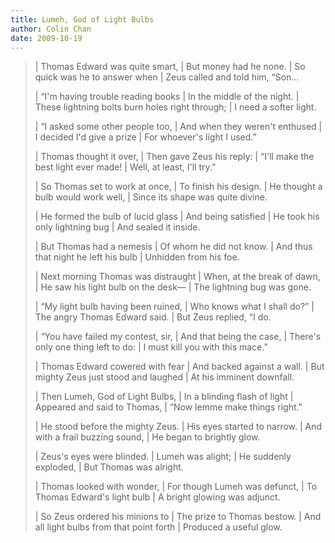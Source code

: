 ```yaml
---
title: Lumeh, God of Light Bulbs
author: Colin Chan
date: 2009-10-19
---
```


> | Thomas Edward was quite smart,
> | But money had he none.
> | So quick was he to answer when
> | Zeus called and told him, “Son…
>
> | “I'm having trouble reading books
> | In the middle of the night.
> | These lightning bolts burn holes right through;
> | I need a softer light.
>
> | “I asked some other people too,
> | And when they weren't enthused
> | I decided I'd give a prize
> | For whoever's light I used.”
>
> | Thomas thought it over,
> | Then gave Zeus his reply:
> | “I'll make the best light ever made!
> | Well, at least, I'll try.”
>
> | So Thomas set to work at once,
> | To finish his design.
> | He thought a bulb would work well,
> | Since its shape was quite divine.
>
> | He formed the bulb of lucid glass
> | And being satisfied
> | He took his only lightning bug
> | And sealed it inside.
>
> | But Thomas had a nemesis
> | Of whom he did not know.
> | And thus that night he left his bulb
> | Unhidden from his foe.
>
> | Next morning Thomas was distraught
> | When, at the break of dawn,
> | He saw his light bulb on the desk—
> | The lightning bug was gone.
>
> | “My light bulb having been ruined,
> | Who knows what I shall do?”
> | The angry Thomas Edward said.
> | But Zeus replied, “I do.
>
> | “You have failed my contest, sir,
> | And that being the case,
> | There's only one thing left to do:
> | I must kill you with this mace.”
>
> | Thomas Edward cowered with fear
> | And backed against a wall.
> | But mighty Zeus just stood and laughed
> | At his imminent downfall.
>
> | Then Lumeh, God of Light Bulbs,
> | In a blinding flash of light
> | Appeared and said to Thomas,
> | “Now lemme make things right.”
>
> | He stood before the mighty Zeus.
> | His eyes started to narrow.
> | And with a frail buzzing sound,
> | He began to brightly glow.
>
> | Zeus's eyes were blinded.
> | Lumeh was alight;
> | He suddenly exploded,
> | But Thomas was alright.
>
> | Thomas looked with wonder,
> | For though Lumeh was defunct,
> | To Thomas Edward's light bulb
> | A bright glowing was adjunct.
>
> | So Zeus ordered his minions to
> | The prize to Thomas bestow.
> | And all light bulbs from that point forth
> | Produced a useful glow.
